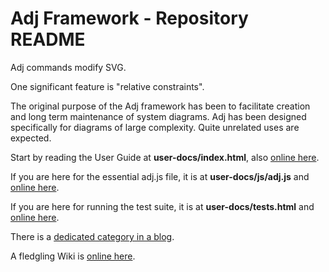 # Adj Framework - Repository README

Adj commands modify SVG.

One significant feature is "relative constraints".

The original purpose of the Adj framework has been to facilitate
creation and long term maintenance of system diagrams.
Adj has been designed specifically for diagrams of large complexity.
Quite unrelated uses are expected.

Start by reading the User Guide at **user-docs/index.html**, also
[online here](http://srguiwiz.github.com/adj-js/user-docs/).

If you are here for the essential adj.js file, it is at **user-docs/js/adj.js**
and [online here](http://srguiwiz.github.com/adj-js/user-docs/js/adj.js).

If you are here for running the test suite, it is at **user-docs/tests.html**
and [online here](http://srguiwiz.github.com/adj-js/user-docs/tests.html).

There is a [dedicated category in a blog](http://leosbog.nrvr.com/category/adj/).

A fledgling Wiki is [online here](https://github.com/srguiwiz/adj-js/wiki).
